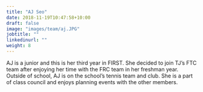 ```yaml
---
title: "AJ Seo"
date: 2018-11-19T10:47:58+10:00
draft: false
image: "images/team/aj.JPG"
jobtitle: ""
linkedinurl: ""
weight: 8
---
```


AJ is a junior and this is her third year in FIRST. She decided to join TJ’s FTC team after enjoying her time with the FRC team in her freshman year. Outside of school, AJ is on the school’s tennis team and club. She is a part of class council and enjoys planning events with the other members.
